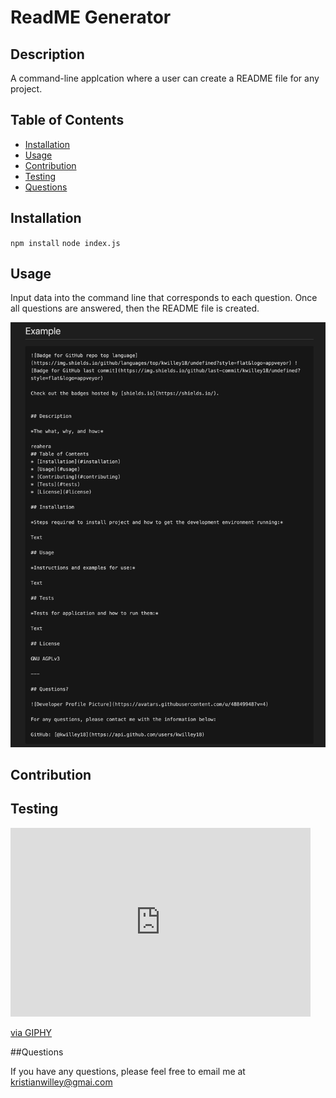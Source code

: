 # ReadME Generator

## Description 

A command-line applcation where a user can create a README file for any project. 

## Table of Contents
* [Installation](#installation) 
* [Usage](#usage) 
* [Contribution](#contribution) 
* [Testing](#testing)
* [Questions](#questions) 

## Installation 
`npm install`
`node index.js`

## Usage

Input data into the command line that corresponds to each question. Once all questions are answered, then the README file is created. 

<img src="Screen Shot 2021-09-07 at 9.39.31 PM.png">

## Contribution 

## Testing 
<iframe src="https://giphy.com/embed/bHmt7e9WeJaL36Yj9u" width="480" height="302" frameBorder="0" class="giphy-embed" allowFullScreen></iframe><p><a href="https://giphy.com/gifs/bHmt7e9WeJaL36Yj9u">via GIPHY</a></p>

##Questions 

If you have any questions, please feel free to email me at kristianwilley@gmai.com 

